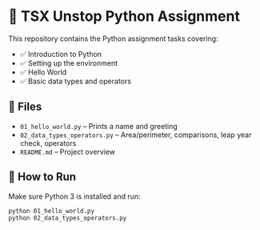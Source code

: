 # 🐍 TSX Unstop Python Assignment

This repository contains the Python assignment tasks covering:

- ✅ Introduction to Python
- ✅ Setting up the environment
- ✅ Hello World
- ✅ Basic data types and operators

## 📁 Files

- `01_hello_world.py` – Prints a name and greeting
- `02_data_types_operators.py` – Area/perimeter, comparisons, leap year check, operators
- `README.md` – Project overview

## 🚀 How to Run

Make sure Python 3 is installed and run:

```bash
python 01_hello_world.py
python 02_data_types_operators.py
